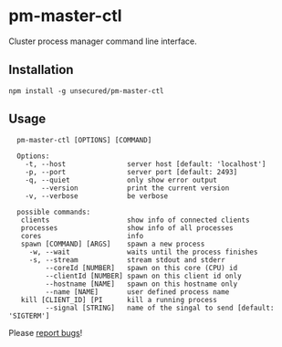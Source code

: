 # pm-master-ctl

Cluster process manager command line interface.

## Installation

`npm install -g unsecured/pm-master-ctl`

## Usage

~~~
  pm-master-ctl [OPTIONS] [COMMAND]

  Options:
    -t, --host               server host [default: 'localhost']
    -p, --port               server port [default: 2493]
    -q, --quiet              only show error output
        --version            print the current version
    -v, --verbose            be verbose

  possible commands:
   clients                   show info of connected clients
   processes                 show info of all processes
   cores                     info
   spawn [COMMAND] [ARGS]    spawn a new process
     -w, --wait              waits until the process finishes
     -s, --stream            stream stdout and stderr
         --coreId [NUMBER]   spawn on this core (CPU) id
         --clientId [NUMBER] spawn on this client id only
         --hostname [NAME]   spawn on this hostname only
         --name [NAME]       user defined process name
   kill [CLIENT_ID] [PI      kill a running process
         --signal [STRING]   name of the singal to send [default: 'SIGTERM']
~~~

Please [report bugs](https://github.com/unsecured/pm-master-ctl/issues)!
